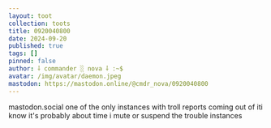 ```yaml
---
layout: toot
collection: toots
title: 0920040800
date: 2024-09-20
published: true
tags: []
pinned: false
author: ⸸ commander ░ nova ⸸ :~$
avatar: /img/avatar/daemon.jpeg
mastodon: https://mastodon.online/@cmdr_nova/0920040800
---
```


mastodon.social one of the only instances with troll reports coming out of iti know it's probably about time i mute or suspend the trouble instances
